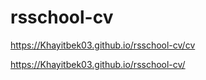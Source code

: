 # rsschool-cv

https://Khayitbek03.github.io/rsschool-cv/cv


https://Khayitbek03.github.io/rsschool-cv/